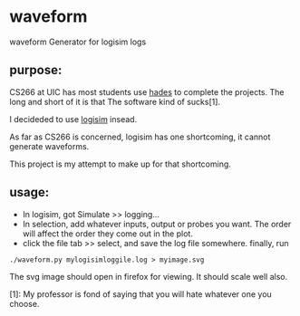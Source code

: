 waveform
========

waveform Generator for logisim logs

purpose:
--------
CS266 at UIC has most students use [hades](http://tams-www.informatik.uni-hamburg.de/applets/hades/html/) to complete the projects.  The long and short of it is that The software kind of sucks[1].

I decideded to use [logisim](http://ozark.hendrix.edu/~burch/logisim/) insead.

As far as CS266 is concerned, logisim has one shortcoming, it cannot generate waveforms.

This project is my attempt to make up for that shortcoming.

usage:
------
*  In logisim, got Simulate >> logging...
*  In selection, add whatever inputs, output or probes you want.  The order will affect the order they come out in the plot.
*  click the file tab >> select, and save the log file somewhere.
finally, run

`./waveform.py mylogisimloggile.log > myimage.svg`

The svg image should open in firefox for viewing.  It should scale well also.

[1]: My professor is fond of saying that you will hate whatever one you choose.
